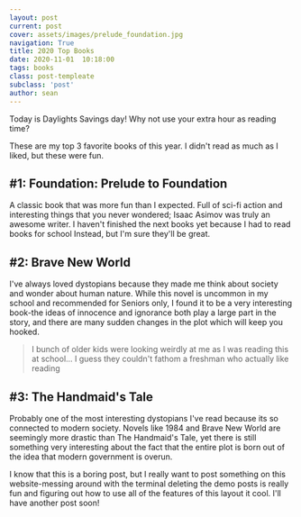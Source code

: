 ```yaml
---
layout: post
current: post
cover: assets/images/prelude_foundation.jpg
navigation: True
title: 2020 Top Books
date: 2020-11-01  10:18:00
tags: books
class: post-templeate
subclass: 'post'
author: sean
---
```


Today is Daylights Savings day! Why not use your extra hour as reading time?

These are my top 3 favorite books of this year. I didn't read as much as I liked, but these were fun. 

## #1: Foundation: Prelude to Foundation
A classic book that was more fun than I expected. Full of sci-fi action and interesting things that you never wondered; Isaac Asimov was truly an awesome writer. I haven't finished the next books yet because I had to read books for school Instead, but I'm sure they'll be great.

## #2: Brave New World
I've always loved dystopians because they made me think about society and wonder about human nature. While this novel is uncommon in my school and recommended for Seniors only, I found it to be a very interesting book-the ideas of innocence and ignorance both play a large part in the story, and there are many sudden changes in the plot which will keep you hooked. 

> I bunch of older kids were looking weirdly at me as I was reading this at school... I guess they couldn't fathom a freshman who actually like reading

## #3: The Handmaid's Tale
Probably one of the most interesting dystopians I've read because its so connected to modern society. Novels like 1984 and Brave New World are seemingly more drastic than The Handmaid's Tale, yet there is still something very interesting about the fact that the entire plot is born out of the idea that modern government is overun. 

I know that this is a boring post, but I really want to post something on this website-messing around with the terminal deleting the demo posts is really fun and figuring out how to use all of the features of this layout it cool. I'll have another post soon!